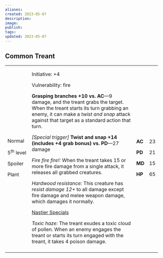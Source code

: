 ```yaml
---
aliases: 
created: 2023-05-07
description: 
image: 
publish: 
tags: 
updated: 2023-05-07
---
```


## Common Treant

<table>
<colgroup>
<col style="width: 16%" />
<col style="width: 72%" />
<col style="width: 5%" />
<col style="width: 5%" />
</colgroup>
<tbody>
<tr class="odd">
<td><p>Normal</p>
<p>5<sup>th</sup> level</p>
<p>Spoiler</p>
<p>Plant</p></td>
<td><p>Initiative: +4</p>
<p>Vulnerability: fire</p>
<p><strong>Grasping branches +10 vs. AC</strong>—9 damage, and the
treant grabs the target. When the treant starts its turn grabbing an
enemy, it can make a <em>twist and snap</em> attack against that target
as a standard action that turn.</p>
<p><em>[Special trigger]</em> <strong>Twist and snap +14 (includes +4
grab bonus) vs. PD</strong>—27 damage</p>
<p><em>Fire fire fire!:</em> When the treant takes 15 or more fire
damage from a single attack, it releases all grabbed creatures.</p>
<p><em>Hardwood resistance:</em> This creature has <em>resist damage
12+</em> to all damage except fire damage and melee weapon damage, which
damages it normally.</p>
<p><u>Nastier Specials</u></p>
<p><em>Toxic haze:</em> The treant exudes a toxic cloud of pollen. When
an enemy engages the treant or starts its turn engaged with the treant,
it takes 4 poison damage.</p></td>
<td><p><strong>AC</strong></p>
<p><strong>PD</strong></p>
<p><strong>MD</strong></p>
<p><strong>HP</strong></p></td>
<td><p>23</p>
<p>21</p>
<p>15</p>
<p>65</p></td>
</tr>
<tr class="even">
<td></td>
<td></td>
<td></td>
<td></td>
</tr>
</tbody>
</table>

